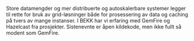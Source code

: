 Store datamengder og mer distribuerte og autoskalerbare systemer legger til rette for bruk av grid-løsninger både for prosessering av data og caching på tvers av mange instanser. I BEKK har vi erfaring med GemFire og Hazelcast fra prosjekter. Sistenevnte er åpen kildekode, men ikke fullt så modent som GemFire.